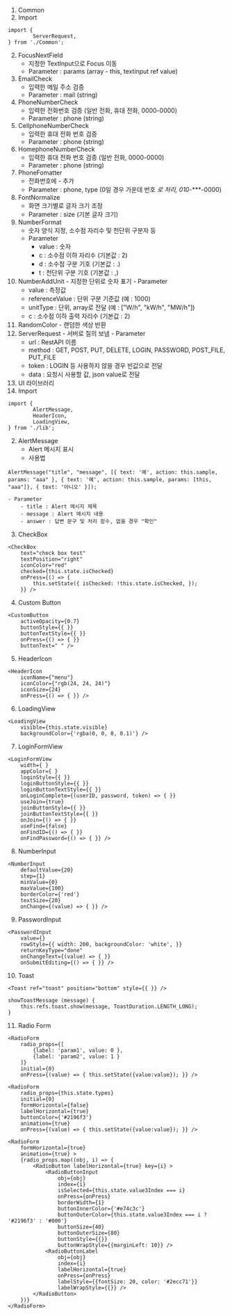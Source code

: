 1. Common
 1. Import
```
import {
		ServerRequest,
} from './Common';
```
 2. FocusNextField
	- 지정한 TextInput으로 Focus 이동
	- Parameter : params (array - this, textinput ref value)
 3. EmailCheck
	- 입력한 메일 주소 검증
	- Parameter : mail (string)
 4. PhoneNumberCheck
	- 입력한 전화번호 검증 (일반 전화, 휴대 전화, 0000-0000)
	- Parameter : phone (string)
 5. CellphoneNumberCheck
	- 입력한 휴대 전화 번호 검증
	- Parameter : phone (string)
 6. HomephoneNumberCheck
	- 입력한 휴대 전화 번호 검증 (일반 전화, 0000-0000)
	- Parameter : phone (string)
 7. PhoneFomatter
	- 전화번호에 - 추가
	- Parameter : phone, type (0일 경우 가운데 번호 *로 처리, 010-****-0000)
 8. FontNormalize
	- 화면 크기별로 글자 크기 조정
	- Parameter : size (기본 글자 크기)
 9. NumberFormat
	- 숫자 양식 지정, 소수점 자리수 및 천단위 구분자 등
	- Parameter
		- value : 숫자
		- c : 소수점 이하 자리수 (기본값 : 2)
		- d : 소수점 구분 기호 (기본값 : .)
		- t : 천단위 구분 기호 (기본값 : ,)
 10. NumberAddUnit
	- 지정한 단위로 숫자 표기
	- Parameter
		- value : 측정값
		- referenceValue : 단위 구분 기준값 (예 : 1000)
		- unitType : 단위, array로 전달 (예 : ["W/h", "kW/h", "MW/h"])
		- c : 소수점 이하 출력 자리수 (기본값 : 2)
 11. RandomColor
	- 랜덤한 색상 반환
 12. ServerRequest
	- 서버로 질의 보냄
	- Parameter
		- url : RestAPI 이름
		- method : GET, POST, PUT, DELETE, LOGIN, PASSWORD, POST_FILE, PUT_FILE
		- token : LOGIN 등 사용하지 않을 경우 빈값으로 전달
		- data : 요청시 사용할 값, json value로 전달
2. UI 라이브러리
 1. Import
```
import {
		AlertMessage,
		HeaderIcon,
		LoadingView,
} from './lib';
```
 2. AlertMessage
	- Alert 메시지 표시
	- 사용법
```
AlertMessage("title", "message", [{ text: '예', action: this.sample, params: "aaa" }, { text: '예', action: this.sample, params: [this, "aaa"]}, { text: '아니오' }]);
```
	- Parameter
		- title : Alert 메시지 제목
		- message : Alert 메시지 내용
		- answer : 답변 문구 및 처리 함수, 없을 경우 "확인"
 3. CheckBox
```
<CheckBox
	text="check box test"
	textPosition="right"
	iconColor="red"
	checked={this.state.isChecked}
	onPress={() => {
		this.setState({ isChecked: !this.state.isChecked, });
	}} />
```
 4. Custom Button
```
<CustomButton
	activeOpacity={0.7}
	buttonStyle={{ }}
	buttonTextStyle={{ }}
	onPress={() => { }}
	buttonText=" " />
```
 5. HeaderIcon
```
<HeaderIcon
	iconName={"menu"}
	iconColor={"rgb(24, 24, 24)"}
	iconSize={24}
    onPress={() => { }} />
```
 6. LoadingView
```
<LoadingView
	visible={this.state.visible}
	backgroundColor={'rgba(0, 0, 0, 0.1)'} />
```
 7. LoginFormView
```
<LoginFormView
	width={ }
	appColor={ }
	loginStyle={{ }}
	loginButtonStyle={{ }}
	loginButtonTextStyle={{ }}
	onLoginComplete={(userID, password, token) => { }}
	useJoin={true}
	joinButtonStyle={{ }}
	joinButtonTextStyle={{ }}
	onJoin={() => { }}
	useFind={false}
	onFindID={() => { }}
	onFindPassword={() => { }} />
```
 8. NumberInput
```
<NumberInput
	defaultValue={20}
	step={1}
	minValue={0}
	maxValue={100}
	borderColor={'red'}
	textSize={20}
	onChange={(value) => { }} />
```
 9. PasswordInput
```
<PasswordInput
	value={}
	rowStyle={{ width: 200, backgroundColor: 'white', }}
	returnKeyType="done"
	onChangeText={(value) => { }}
	onSubmitEditing={() => { }} />
```
 10. Toast
```
<Toast ref="toast" position="bottom" style={{ }} />
```
```
showToastMessage (message) {
	this.refs.toast.show(message, ToastDuration.LENGTH_LONG);
}
```
 11. Radio Form 
```
<RadioForm
	radio_props={[
    	{label: 'param1', value: 0 },
    	{label: 'param2', value: 1 }
    ]}
	initial={0}
	onPress={(value) => { this.setState({value:value}); }} />
```
```
<RadioForm
	radio_props={this.state.types}
	initial={0}
	formHorizontal={false}
	labelHorizontal={true}
	buttonColor={'#2196f3'}
	animation={true}
	onPress={(value) => { this.setState({value:value}); }} />
```
```
<RadioForm
	formHorizontal={true}
	animation={true} >
	{radio_props.map((obj, i) => {
		<RadioButton labelHorizontal={true} key={i} >
			<RadioButtonInput
				obj={obj}
				index={i}
				isSelected={this.state.value3Index === i}
				onPress={onPress}
				borderWidth={1}
				buttonInnerColor={'#e74c3c'}
				buttonOuterColor={this.state.value3Index === i ? '#2196f3' : '#000'}
				buttonSize={40}
				buttonOuterSize={80}
				buttonStyle={{}}
				buttonWrapStyle={{marginLeft: 10}} />
			<RadioButtonLabel
				obj={obj}
				index={i}
				labelHorizontal={true}
				onPress={onPress}
				labelStyle={{fontSize: 20, color: '#2ecc71'}}
				labelWrapStyle={{}} />
		</RadioButton>
	})}
</RadioForm>
```
